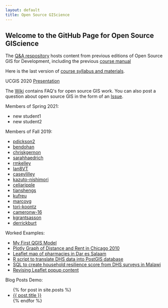 ```yaml
---
layout: default
title: Open Source GIScience
---
```

## Welcome to the GitHub Page for Open Source GIScience

The [Q&A respository](https://github.com/GIS4DEV/Q-and-A) hosts content from previous editions of Open Source GIS for Development, including the previous [course manual](https://www.josephholler.com/files/GIS4DEV.pdf)

Here is the last version of [course syllabus and materials](OpenSourceGIScience2019.pdf).

UCGIS 2020 [Presentation](teachingReproducibility.pdf)

The [Wiki](https://github.com/GIS4DEV/GIS4DEV.github.io/wiki/) contains FAQ's for open source GIS work.
You can also post a question about open source GIS in the form of an [Issue](https://github.com/GIS4DEV/GIS4DEV.github.io/issues).

Members of Spring 2021:
- new student1
- new student2

Members of Fall 2019:

- [pdickson2](https://pdickson2.github.io)
- [bendohan](https://bendohan.github.io)
- [chriskgernon](https://chriskgernon.github.io)
- [sarahhaedrich](https://sarahhaedrich.github.io)
- [rmkelley](https://rmkelley.github.io)
- [Ian8VT](https://Ian8VT.github.io)
- [caseylilley](https://caseylilley.github.io)
- [kazuto-nishimori](https://kazuto-nishimori.github.io)
- [celiaripple](https://celiaripple.github.io)
- [tianshengs](https://tianshengs.github.io)
- [kufreu](https://kufreu.github.io)
- [marcovg](https://marcovg.github.io)
- [tori-koontz](https://tori-koontz.github.io)
- [cameronw-16](https://cameronw-16.github.io)
- [kgrantsasson](https://kgrantsasson.github.io)
- [derrickburt](https://derrickburt.github.io)

Worked Examples:
- [My First QGIS Model](qgisModel.md)
- [Plotly Graph of Distance and Rent in Chicago 2010](distancePlot.html)
- [Leaflet map of pharmacies in Dar es Salaam](dsmmap/index.html)
- [R script to translate DHS data into PostGIS database](mwi/rtransscript.r)
- [SQL to create household resilience score from DHS surveys in Malawi](mwi/vulnerability.sql)
- [Revising Leaflet popup content](popup.md)

Blog Posts Demo:
<ul>
  {% for post in site.posts %}
    <li>
      <a href="{{ post.url }}">{{ post.title }}</a>
    </li>
  {% endfor %}
</ul>
